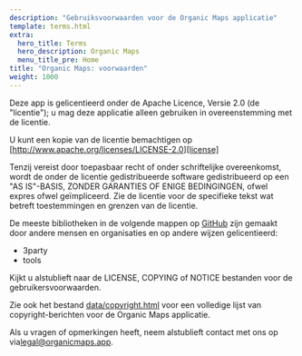 ```yaml
---
description: "Gebruiksvoorwaarden voor de Organic Maps applicatie"
template: terms.html
extra:
  hero_title: Terms
  hero_description: Organic Maps 
  menu_title_pre: Home
title: "Organic Maps: voorwaarden"
weight: 1000
---
```


Deze app is gelicentieerd onder de Apache Licence, Versie 2.0 (de
"licentie"); u mag deze applicatie alleen gebruiken in overeenstemming met
de licentie.

U kunt een kopie van de licentie bemachtigen op
[http://www.apache.org/licenses/LICENSE-2.0][license]

Tenzij vereist door toepasbaar recht of onder schriftelijke overeenkomst,
wordt de onder de licentie gedistribueerde software gedistribueerd op een
"AS IS"-BASIS, ZONDER GARANTIES OF ENIGE BEDINGINGEN, ofwel expres ofwel
geïmpliceerd. Zie de licentie voor de specifieke tekst wat betreft
toestemmingen en grenzen van de licentie.

De meeste bibliotheken in de volgende mappen op [GitHub][github] zijn
gemaakt door andere mensen en organisaties en op andere wijzen
gelicentieerd:

- 3party
- tools

Kijkt u alstublieft naar de LICENSE, COPYING of NOTICE bestanden voor de
gebruikersvoorwaarden.

Zie ook het bestand [data/copyright.html][copyright] voor een volledige
lijst van copyright-berichten voor de Organic Maps applicatie.

Als u vragen of opmerkingen heeft, neem alstublieft contact met ons op
via[legal@organicmaps.app](mailto:legal@organicmaps.app).

[github]: https://github.com/organicmaps/organicmaps
[license]: http://www.apache.org/licenses/LICENSE-2.0
[copyright]: https://htmlpreview.github.io/?https://github.com/organicmaps/organicmaps/master/data/copyright.html
